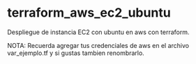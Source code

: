 # terraform_aws_ec2_ubuntu
Despliegue de instancia EC2 con ubuntu en aws con terraform.

NOTA: Recuerda agregar tus credenciales de aws en el archivo var_ejemplo.tf y si gustas tambien renombrarlo.